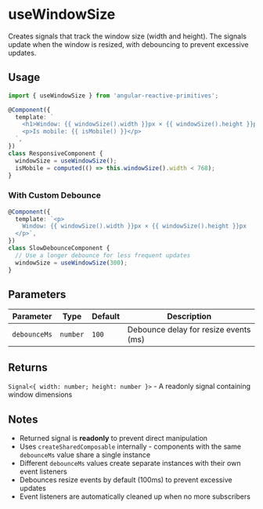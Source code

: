 # useWindowSize

Creates signals that track the window size (width and height). The signals update when the window is resized, with debouncing to prevent excessive updates.

## Usage

```ts
import { useWindowSize } from 'angular-reactive-primitives';

@Component({
  template: `
    <h1>Window: {{ windowSize().width }}px × {{ windowSize().height }}px</h1>
    <p>Is mobile: {{ isMobile() }}</p>
  `,
})
class ResponsiveComponent {
  windowSize = useWindowSize();
  isMobile = computed(() => this.windowSize().width < 768);
}
```

### With Custom Debounce

```ts
@Component({
  template: `<p>
    Window: {{ windowSize().width }}px × {{ windowSize().height }}px
  </p>`,
})
class SlowDebounceComponent {
  // Use a longer debounce for less frequent updates
  windowSize = useWindowSize(300);
}
```

## Parameters

| Parameter    | Type     | Default | Description                           |
| ------------ | -------- | ------- | ------------------------------------- |
| `debounceMs` | `number` | `100`   | Debounce delay for resize events (ms) |

## Returns

`Signal<{ width: number; height: number }>` - A readonly signal containing window dimensions

## Notes

- Returned signal is **readonly** to prevent direct manipulation
- Uses `createSharedComposable` internally - components with the same `debounceMs` value share a single instance
- Different `debounceMs` values create separate instances with their own event listeners
- Debounces resize events by default (100ms) to prevent excessive updates
- Event listeners are automatically cleaned up when no more subscribers
